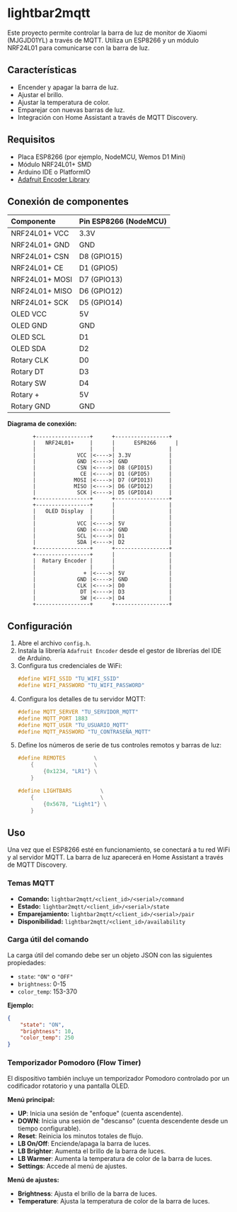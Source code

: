 # lightbar2mqtt

Este proyecto permite controlar la barra de luz de monitor de Xiaomi (MJGJD01YL) a través de MQTT. Utiliza un ESP8266 y un módulo NRF24L01 para comunicarse con la barra de luz.

## Características

- Encender y apagar la barra de luz.
- Ajustar el brillo.
- Ajustar la temperatura de color.
- Emparejar con nuevas barras de luz.
- Integración con Home Assistant a través de MQTT Discovery.

## Requisitos

- Placa ESP8266 (por ejemplo, NodeMCU, Wemos D1 Mini)
- Módulo NRF24L01+ SMD
- Arduino IDE o PlatformIO
- [Adafruit Encoder Library](https://github.com/adafruit/Adafruit_Encoder)

## Conexión de componentes

| Componente | Pin ESP8266 (NodeMCU) |
| :--- | :--- |
| NRF24L01+ VCC | 3.3V |
| NRF24L01+ GND | GND |
| NRF24L01+ CSN | D8 (GPIO15) |
| NRF24L01+ CE | D1 (GPIO5) |
| NRF24L01+ MOSI | D7 (GPIO13) |
| NRF24L01+ MISO | D6 (GPIO12) |
| NRF24L01+ SCK | D5 (GPIO14) |
| OLED VCC | 5V |
| OLED GND | GND |
| OLED SCL | D1 |
| OLED SDA | D2 |
| Rotary CLK | D0 |
| Rotary DT | D3 |
| Rotary SW | D4 |
| Rotary + | 5V |
| Rotary GND | GND |

**Diagrama de conexión:**

```
        +-----------------+      +-----------------+
        |   NRF24L01+     |      |      ESP8266      |
        |                 |      |                 |
        |             VCC |<---->| 3.3V            |
        |             GND |<---->| GND             |
        |             CSN |<---->| D8 (GPIO15)     |
        |              CE |<---->| D1 (GPIO5)      |
        |            MOSI |<---->| D7 (GPIO13)     |
        |            MISO |<---->| D6 (GPIO12)     |
        |             SCK |<---->| D5 (GPIO14)     |
        +-----------------+      +-----------------+
        +-----------------+      |                 |
        |   OLED Display  |      |                 |
        |                 |      |                 |
        |             VCC |<---->| 5V              |
        |             GND |<---->| GND             |
        |             SCL |<---->| D1              |
        |             SDA |<---->| D2              |
        +-----------------+      +-----------------+
        +-----------------+      |                 |
        |  Rotary Encoder |      |                 |
        |                 |      |                 |
        |               + |<---->| 5V              |
        |             GND |<---->| GND             |
        |             CLK |<---->| D0              |
        |              DT |<---->| D3              |
        |              SW |<---->| D4              |
        +-----------------+      +-----------------+
```

## Configuración

1.  Abre el archivo `config.h`.
2.  Instala la librería `Adafruit Encoder` desde el gestor de librerías del IDE de Arduino.
3.  Configura tus credenciales de WiFi:
    ```c
    #define WIFI_SSID "TU_WIFI_SSID"
    #define WIFI_PASSWORD "TU_WIFI_PASSWORD"
    ```
3.  Configura los detalles de tu servidor MQTT:
    ```c
    #define MQTT_SERVER "TU_SERVIDOR_MQTT"
    #define MQTT_PORT 1883
    #define MQTT_USER "TU_USUARIO_MQTT"
    #define MQTT_PASSWORD "TU_CONTRASEÑA_MQTT"
    ```
4.  Define los números de serie de tus controles remotos y barras de luz:
    ```c
    #define REMOTES         \
        {                   \
            {0x1234, "LR1"} \
        }

    #define LIGHTBARS         \
        {                     \
            {0x5678, "Light1"} \
        }
    ```

## Uso

Una vez que el ESP8266 esté en funcionamiento, se conectará a tu red WiFi y al servidor MQTT. La barra de luz aparecerá en Home Assistant a través de MQTT Discovery.

### Temas MQTT

-   **Comando:** `lightbar2mqtt/<client_id>/<serial>/command`
-   **Estado:** `lightbar2mqtt/<client_id>/<serial>/state`
-   **Emparejamiento:** `lightbar2mqtt/<client_id>/<serial>/pair`
-   **Disponibilidad:** `lightbar2mqtt/<client_id>/availability`

### Carga útil del comando

La carga útil del comando debe ser un objeto JSON con las siguientes propiedades:

-   `state`: `"ON"` o `"OFF"`
-   `brightness`: 0-15
-   `color_temp`: 153-370

**Ejemplo:**

```json
{
    "state": "ON",
    "brightness": 10,
    "color_temp": 250
}
```

### Temporizador Pomodoro (Flow Timer)

El dispositivo también incluye un temporizador Pomodoro controlado por un codificador rotatorio y una pantalla OLED.

**Menú principal:**

-   **UP**: Inicia una sesión de "enfoque" (cuenta ascendente).
-   **DOWN**: Inicia una sesión de "descanso" (cuenta descendente desde un tiempo configurable).
-   **Reset**: Reinicia los minutos totales de flujo.
-   **LB On/Off**: Enciende/apaga la barra de luces.
-   **LB Brighter**: Aumenta el brillo de la barra de luces.
-   **LB Warmer**: Aumenta la temperatura de color de la barra de luces.
-   **Settings**: Accede al menú de ajustes.

**Menú de ajustes:**

-   **Brightness**: Ajusta el brillo de la barra de luces.
-   **Temperature**: Ajusta la temperatura de color de la barra de luces.
